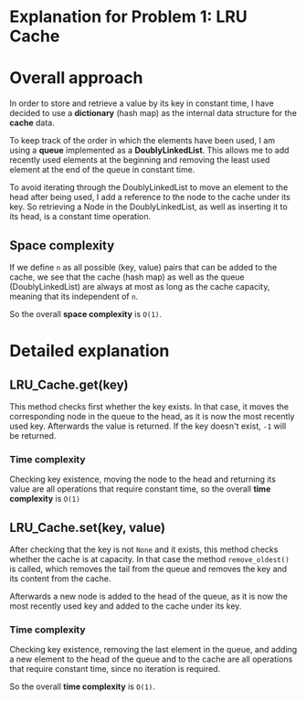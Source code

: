 # Explanation for Problem 1: LRU Cache

# Overall approach
In order to store and retrieve a value by its key in constant time, I have decided to use
a **dictionary** (hash map) as the internal data structure for the **cache** data.

To keep track of the order in which the elements have been used, I am using a **queue**
implemented as a **DoublyLinkedList**. This allows me to add recently used elements at the
beginning and removing the least used element at the end of the queue in constant time.

To avoid iterating through the DoublyLinkedList to move an element to the head after being 
used, I add a reference to the node to the cache under its key. So retrieving a Node in
the DoublyLinkedList, as well as inserting it to its head, is a constant time operation.

## Space complexity
If we define `n` as all possible (key, value) pairs that can be added to the cache, we see
that the cache (hash map) as well as the queue (DoublyLinkedList) are always at most as
long as the cache capacity, meaning that its independent of `n`.

So the overall **space complexity** is `O(1)`.

# Detailed explanation
## LRU_Cache.get(key)
This method checks first whether the key exists. In that case, it moves the corresponding
node in the queue to the head, as it is now the most recently used key. Afterwards the value
is returned. If the key doesn't exist, `-1` will be returned.

### Time complexity
Checking key existence, moving the node to the head and returning its value are all 
operations that require constant time, so the overall **time complexity** is `O(1)` 

## LRU_Cache.set(key, value)
After checking that the key is not `None` and it exists, this method checks whether the cache 
is at capacity. In that case the method `remove_oldest()` is called, which removes the tail
from the queue and removes the key and its content from the cache.

Afterwards a new node is added to the head of the queue, as it is now the most recently used
key and added to the cache under its key.

### Time complexity
Checking key existence, removing the last element in the queue, and adding a new element to
the head of the queue and to the cache are all operations that require constant time, since
no iteration is required.

So the overall **time complexity** is `O(1)`.
